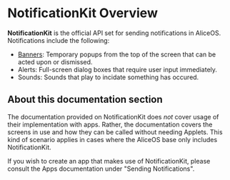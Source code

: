 #  NotificationKit Overview

**NotificationKit** is the official API set for sending notifications in AliceOS. Notifications include the following:

- [Banners](./banner.md): Temporary popups from the top of the screen that can be acted upon or dismissed.
- Alerts: Full-screen dialog boxes that require user input immediately.
- Sounds: Sounds that play to incidate something has occured.

## About this documentation section

The documentation provided on NotificationKit does _not_ cover usage of their implementation with apps. Rather, the documentation covers the screens in use and how they can be called without needing Applets. This kind of scenario applies in cases where the AliceOS base only includes NotificationKit.

If you wish to create an app that makes use of NotificationKit, please consult the Apps documentation under "Sending Notifications".
